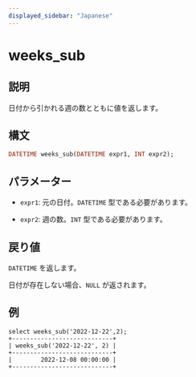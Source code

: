```yaml
---
displayed_sidebar: "Japanese"
---
```


# weeks_sub

## 説明

日付から引かれる週の数とともに値を返します。

## 構文

```Haskell
DATETIME weeks_sub(DATETIME expr1, INT expr2);
```

## パラメーター

- `expr1`: 元の日付。`DATETIME` 型である必要があります。

- `expr2`: 週の数。`INT` 型である必要があります。

## 戻り値

`DATETIME` を返します。

日付が存在しない場合、`NULL` が返されます。

## 例

```Plain
select weeks_sub('2022-12-22',2);
+----------------------------+
| weeks_sub('2022-12-22', 2) |
+----------------------------+
|        2022-12-08 00:00:00 |
+----------------------------+
```